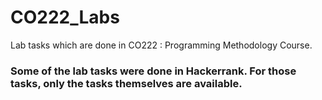 # CO222_Labs
Lab tasks which are done in CO222 : Programming Methodology Course.

### Some of the lab tasks were done in Hackerrank. For those tasks, only the tasks themselves are available.
